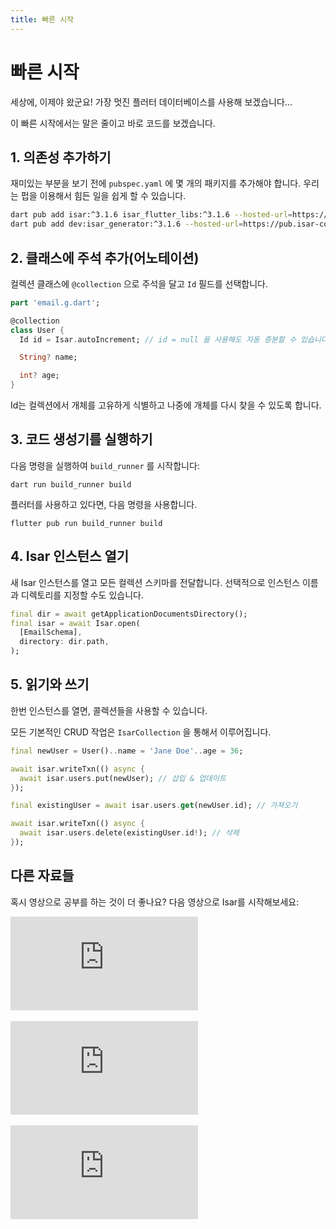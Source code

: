 ```yaml
---
title: 빠른 시작
---
```


# 빠른 시작

세상에, 이제야 왔군요! 가장 멋진 플러터 데이터베이스를 사용해 보겠습니다...

이 빠른 시작에서는 말은 줄이고 바로 코드를 보겠습니다.

## 1. 의존성 추가하기

재미있는 부분을 보기 전에 `pubspec.yaml` 에 몇 개의 패키지를 추가해야 합니다. 우리는 펍을 이용해서 힘든 일을 쉽게 할 수 있습니다.

```bash
dart pub add isar:^3.1.6 isar_flutter_libs:^3.1.6 --hosted-url=https://pub.isar-community.dev
dart pub add dev:isar_generator:^3.1.6 --hosted-url=https://pub.isar-community.dev
```

## 2. 클래스에 주석 추가(어노테이션)

컬렉션 클래스에 `@collection` 으로 주석을 달고 `Id` 필드를 선택합니다.

```dart
part 'email.g.dart';

@collection
class User {
  Id id = Isar.autoIncrement; // id = null 을 사용해도 자동 증분할 수 있습니다.

  String? name;

  int? age;
}
```

Id는 컬렉션에서 개체를 고유하게 식별하고 나중에 개체를 다시 찾을 수 있도록 합니다.

## 3. 코드 생성기를 실행하기

다음 명령을 실행하여 `build_runner` 를 시작합니다:

```
dart run build_runner build
```

플러터를 사용하고 있다면, 다음 명령을 사용합니다.

```
flutter pub run build_runner build
```

## 4. Isar 인스턴스 열기

새 Isar 인스턴스를 열고 모든 컬렉션 스키마를 전달합니다. 선택적으로 인스턴스 이름과 디렉토리를 지정할 수도 있습니다.

```dart
final dir = await getApplicationDocumentsDirectory();
final isar = await Isar.open(
  [EmailSchema],
  directory: dir.path,
);
```

## 5. 읽기와 쓰기

한번 인스턴스를 열면, 콜렉션들을 사용할 수 있습니다.

모든 기본적인 CRUD 작업은 `IsarCollection` 을 통해서 이루어집니다.

```dart
final newUser = User()..name = 'Jane Doe'..age = 36;

await isar.writeTxn(() async {
  await isar.users.put(newUser); // 삽입 & 업데이트
});

final existingUser = await isar.users.get(newUser.id); // 가져오기

await isar.writeTxn(() async {
  await isar.users.delete(existingUser.id!); // 삭제
});
```

## 다른 자료들

혹시 영상으로 공부를 하는 것이 더 좋나요? 다음 영상으로 Isar를 시작해보세요:

<div class="video-block">
  <iframe max-width=100% height=auto src="https://www.youtube.com/embed/CwC9-a9hJv4" title="Isar Database" frameborder="0" allow="accelerometer; clipboard-write; encrypted-media; gyroscope; picture-in-picture" allowfullscreen></iframe>
</div>
<br>
<div class="video-block">
  <iframe max-width=100% height=auto src="https://www.youtube.com/embed/videoseries?list=PLKKf8l1ne4_hMBtRykh9GCC4MMyteUTyf" title="Isar Database" frameborder="0" allow="accelerometer; clipboard-write; encrypted-media; gyroscope; picture-in-picture" allowfullscreen></iframe>
</div>
<br>
<div class="video-block">
  <iframe max-width=100% height=auto src="https://www.youtube.com/embed/pdKb8HLCXOA " title="Isar Database" frameborder="0" allow="accelerometer; clipboard-write; encrypted-media; gyroscope; picture-in-picture" allowfullscreen></iframe>
</div>
